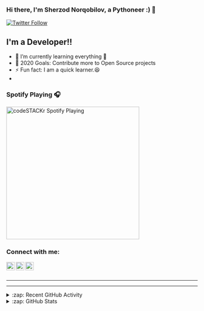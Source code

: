 ### Hi there, I'm Sherzod Norqobilov, a Pythoneer :) 👋

[![Twitter Follow](https://img.shields.io/twitter/follow/norqobilovdotio?color=1DA1F2&logo=twitter&style=for-the-badge)](https://twitter.com/intent/follow?original_referer=https%3A%2F%2Fgithub.com%2Fnorqobilovdotio&screen_name=norqobilovdotio)


## I'm a Developer!!

- 🌱 I’m currently learning everything 🤣
- 🥅 2020 Goals: Contribute more to Open Source projects
- ⚡ Fun fact: I am a quick learner.:satisfied:
- 

### Spotify Playing 🎧

[<img src="https://now-playing-codestackr.vercel.app/api/spotify-playing" alt="codeSTACKr Spotify Playing" width="350" />](https://open.spotify.com/user/swyqyimdc12jajde4vpwd2x1b)

### Connect with me:

[<img align="left" alt="norqobilovdotio | Twitter" width="22px" src="https://cdn.jsdelivr.net/npm/simple-icons@v3/icons/twitter.svg" />][twitter]
[<img align="left" alt="norqobilovdotio | LinkedIn" width="22px" src="https://cdn.jsdelivr.net/npm/simple-icons@v3/icons/linkedin.svg" />][linkedin]
[<img align="left" alt="norqobilovdotio | Instagram" width="22px" src="https://cdn.jsdelivr.net/npm/simple-icons@v3/icons/instagram.svg" />][instagram]


<br />


<br />

---
---


<details>
  <summary>:zap: Recent GitHub Activity</summary>
  
<!--START_SECTION:activity-->
1. ❗️ Closed issue [#8](https://github.com/codeSTACKr/free-developer-resources/issues/8) in [codeSTACKr/free-developer-resources](https://github.com/codeSTACKr/free-developer-resources)
2. 🗣 Commented on [#8](https://github.com/codeSTACKr/free-developer-resources/issues/8) in [codeSTACKr/free-developer-resources](https://github.com/codeSTACKr/free-developer-resources)
3. 🗣 Commented on [#7](https://github.com/codeSTACKr/free-developer-resources/issues/7) in [codeSTACKr/free-developer-resources](https://github.com/codeSTACKr/free-developer-resources)
4. 🎉 Merged PR [#7](https://github.com/codeSTACKr/free-developer-resources/pull/7) in [codeSTACKr/free-developer-resources](https://github.com/codeSTACKr/free-developer-resources)
5. 🗣 Commented on [#3](https://github.com/codeSTACKr/codestackr-vscode-theme/issues/3) in [codeSTACKr/codestackr-vscode-theme](https://github.com/codeSTACKr/codestackr-vscode-theme)
<!--END_SECTION:activity-->

</details>

<details>
  <summary>:zap: GitHub Stats</summary>

  <img align="left" alt="norqobilovdotio's GitHub Stats" src="https://github-readme-stats.norqobilovdotio.vercel.app/api?username=norqobilovdotio&show_icons=true&hide_border=true" />

</details>

[twitter]: https://twitter.com/norqobilovdotio
[instagram]: https://instagram.com/norqobilovdotio
[linkedin]: https://linkedin.com/in/norqobilovdotio


